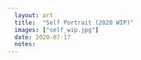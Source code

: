 ```yaml
---
  layout: art
  title:  "Self Portrait (2020 WIP)"
  images: ["self_wip.jpg"]
  date: 2020-07-17
  notes:
---
```

